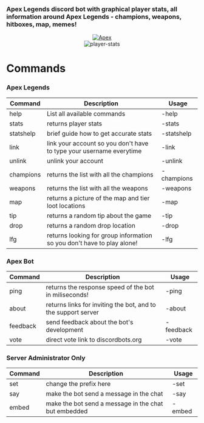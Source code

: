 ### Apex Legends discord bot with graphical player stats, all information around Apex Legends - champions, weapons, hitboxes, map, memes!
<div align="center">
 <a href="https://discordbots.org/bot/524950965112143882" >
  <img src="https://discordbots.org/api/widget/524950965112143882.svg" alt="Apex" />
</a><br>
  <img src="https://i.imgur.com/boDqbJK.png" alt="player-stats">
</div>

# Commands
### Apex Legends
Command|Description|Usage
---|---|---
help|List all available commands|-help
stats|returns player stats|-stats <platform> <username>
statshelp|brief guide how to get accurate stats|-statshelp
link|link your account so you don't have to type your username everytime|-link <platform> <username>
unlink|unlink your account|-unlink
champions|returns the list with all the champions|-champions
weapons|returns the list with all the weapons|-weapons
map|returns a picture of the map and tier loot locations|-map
tip|returns a random tip about the game|-tip
drop|returns a random drop location|-drop
lfg|returns looking for group information so you don't have to play alone!|-lfg

### Apex Bot
Command|Description|Usage
---|---|---
ping|returns the response speed of the bot in miliseconds!|-ping
about|returns links for inviting the bot, and to the support server|-about
feedback|send feedback about the bot's development|-feedback <message>
vote|direct vote link to discordbots.org|-vote

### Server Administrator Only
Command|Description|Usage
---|---|---
set|change the prefix here|-set <setting> <value>
say|make the bot send a message in the chat|-say <message>
embed|make the bot send a message in the chat but embedded|-embed <message>
